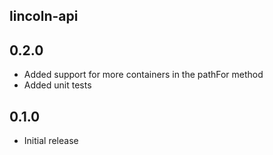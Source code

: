 ## lincoln-api

## 0.2.0

- Added support for more containers in the pathFor method
- Added unit tests

## 0.1.0

- Initial release
